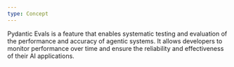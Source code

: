```yaml
---
type: Concept
---
```


Pydantic Evals is a feature that enables systematic testing and evaluation of the performance and accuracy of agentic systems. It allows developers to monitor performance over time and ensure the reliability and effectiveness of their AI applications.